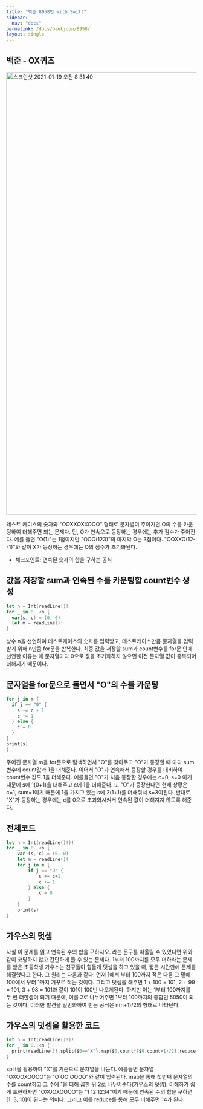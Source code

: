 ```yaml
---
title: "백준 8958번 with Swift"
sidebar:
  nav: "docs"
permalink: /docs/baekjoon/8958/
layout: single
---
```


## 백준 - OX퀴즈

<img width="1171" alt="스크린샷 2021-01-19 오전 8 31 40" src="https://user-images.githubusercontent.com/74946802/104971096-06dd5d00-5a31-11eb-8532-691bd02c849c.png">

테스트 케이스의 숫자와 "OOXXOXXOOO" 형태로 문자열이 주여지면 O의 수를 카운팅하여 더해주면 되는 문제다. 단, O가 연속으로 등장하는 경우에는 추가 점수가 주어진다. 예를 들면 "O(1)"는 1점이지만 "OOO(123)"의 마지막 O는 3점이다. "OOXXO(12- -1)"와 같이 X가 등장하는 경우에는 O의 점수가 초기화된다.

- 체크포인트: 연속된 숫자의 합을 구하는 공식

## 값을 저장할 sum과 연속된 수를 카운팅할 count변수 생성

``` swift
let n = Int(readLine!)!
for _ in 0..<n {
  var(s, c) = (0, 0)
  let m = readLine()!
}
```
상수 n을 선언하여 테스트케이스의 숫자를 입력받고, 테스트케이스만큼 문자열을 입력받기 위해 n만큼 for문을 반복한다. 최종 값을 저장할 sum과 count변수를 for문 안에 선언한 이유는 매 문자열마다 0으로 값을 초기화하지 않으면 이전 문자열 값이 중복되어 더해지기 때문이다.

## 문자열을 for문으로 돌면서 "O"의 수를 카운팅

``` swift
for j in m {
  if j == "0" {
    s += c + 1
    c += 1
  } else {
    c = 0
  }
}
print(s)
}
```
주어진 문자열 m을 for문으로 탐색하면서 "O"를 찾아주고 "O"가 등장할 때 마다 sum변수에 count값과 1을 더해준다. 이어서 "O"가 연속해서 등장할 경우를 대비하여 count변수 값도 1을 더해준다. 예를들면 "O"가 처음 등장한 경우에는 c=0, s=0 이기 때문에 s에 1(0+1)을 더해주고 c에 1을 더해준다. 또 "O"가 등장한다면 현재 상황은 c=1, sum=1이기 때문에 1을 가지고 있는 s에 2(1+1)를 더해줘서 s=3이된다. 반대로 "X"가 등장하는 경우에는 c를 0으로 초괴화시켜서 연속된 값이 더해지지 않도록 해준다.

## 전체코드

``` swift
let n = Int(readLine()!)!
for _ in 0..<n {
    var (s, c) = (0, 0)
    let m = readLine()!
    for j in m {
        if j == "O" {
            s += c+1
            c += 1
        } else {
            c = 0
        }
    }
    print(s)
}
```

## 가우스의 덧셈

사실 이 문제를 읽고 연속된 수의 합을 구하시오. 라는 문구를 떠올릴 수 있었다면 위와 같이 코딩하지 않고 간단하게 풀 수 있는 문제다. 1부터 100까지를 모두 더하라는 문제를 받은 초등학생 가우스는 친구들이 힘들게 덧셈을 하고 있을 때, 짧은 시간만에 문제를 해결했다고 한다. 그 원리는 다음과 같다. 먼저 1에서 부터 100까지 적은 다음 그 밑에 100에서 부터 1까지 거꾸로 적는 것이다. 그리고 덧셈을 해주면 1 + 100 = 101, 2 + 99 = 101, 3 + 98 = 101과 같이 101이 100번 나오게된다. 하지만 이는 1부터 100까지를 두 번 더한셈이 되기 때문에, 이를 2로 나누어주면 1부터 100까지의 총합인 5050이 되는 것이다. 이러한 발견을 일반화하여 만든 공식은 n(n+1)/2의 형태로 나타난다.

## 가우스의 덧셈을 활용한 코드

``` swift
let n = Int(readLine()!)!
for _ in 0..<n {
  print(readLine()!.split{$0=="X"}.map{$0.count*($0.count+1)/2}.reduce(0, +))
}
```

split을 활용하여 "X"를 기준으로 문자열을 나눈다. 예를들면 문자열 "OXOOXOOOO"는 "O OO OOOO"와 같이 입력된다. map을 통해 첫번째 문자열의 수를 count하고 그 수에 1을 더해 곱한 뒤 2로 나누어준다(가우스의 덧셈). 이해하기 쉽게 표현하자면 "OXOOXOOOO"는 "1 12 1234"이기 때문에 연속된 수의 합을 구하면 [1, 3, 10]이 된다는 의미다. 그리고 이를 reduce를 통해 모두 더해주면 14가 된다.
